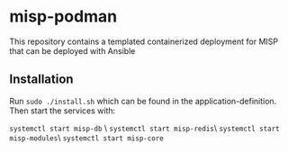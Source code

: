 # misp-podman
This repository contains a templated containerized deployment for MISP that can be deployed with Ansible


## Installation

Run `sudo ./install.sh` which can be found in the application-definition.
Then start the services with: 

`systemctl start misp-db` \\
`systemctl start misp-redis`\\
`systemctl start misp-modules`\\
`systemctl start misp-core`
